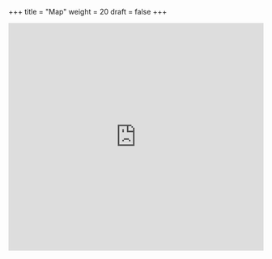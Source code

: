 +++
title = "Map"
weight = 20
draft = false
+++
<iframe src="https://www.google.com/maps/embed?pb=!1m18!1m12!1m3!1d3873.4979450558503!2d100.5720311148318!3d13.869147990271577!2m3!1f0!2f0!3f0!3m2!1i1024!2i768!4f13.1!3m3!1m2!1s0x30e29cd55e05cbed%3A0x6d38346ad80d49ad!2sRoyal+Thai+Police+Sports+Club!5e0!3m2!1sen!2sth!4v1539857536989" width=100% height="450" frameborder="0" style="border:0" allowfullscreen></iframe>